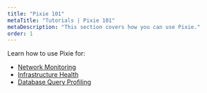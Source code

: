 ```yaml
---
title: "Pixie 101"
metaTitle: "Tutorials | Pixie 101"
metaDescription: "This section covers how you can use Pixie."
order: 1
---
```


Learn how to use Pixie for:

- [Network Monitoring](/tutorials/pixie-101/network-monitoring)
- [Infrastructure Health](/tutorials/pixie-101/infra-health)
- [Database Query Profiling](/tutorials/pixie-101/database-query-profiling)
